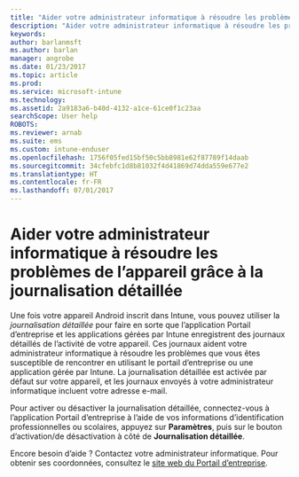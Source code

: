 ```yaml
---
title: "Aider votre administrateur informatique à résoudre les problèmes de l’appareil grâce à la journalisation détaillée | Microsoft Docs"
description: "Aider votre administrateur informatique à résoudre les problèmes de l’appareil à l’aide de la journalisation détaillée"
keywords: 
author: barlanmsft
ms.author: barlan
manager: angrobe
ms.date: 01/23/2017
ms.topic: article
ms.prod: 
ms.service: microsoft-intune
ms.technology: 
ms.assetid: 2a9183a6-b40d-4132-a1ce-61ce0f1c23aa
searchScope: User help
ROBOTS: 
ms.reviewer: arnab
ms.suite: ems
ms.custom: intune-enduser
ms.openlocfilehash: 1756f05fed15bf50c5bb8981e62f87789f14daab
ms.sourcegitcommit: 34cfebfc1d8b81032f4d41869d74dda559e677e2
ms.translationtype: HT
ms.contentlocale: fr-FR
ms.lasthandoff: 07/01/2017
---
```

# <a name="help-your-it-admin-fix-device-issues-with-verbose-logging"></a>Aider votre administrateur informatique à résoudre les problèmes de l’appareil grâce à la journalisation détaillée

Une fois votre appareil Android inscrit dans Intune, vous pouvez utiliser la *journalisation détaillée* pour faire en sorte que l’application Portail d’entreprise et les applications gérées par Intune enregistrent des journaux détaillés de l’activité de votre appareil. Ces journaux aident votre administrateur informatique à résoudre les problèmes que vous êtes susceptible de rencontrer en utilisant le portail d’entreprise ou une application gérée par Intune. La journalisation détaillée est activée par défaut sur votre appareil, et les journaux envoyés à votre administrateur informatique incluent votre adresse e-mail.

Pour activer ou désactiver la journalisation détaillée, connectez-vous à l’application Portail d’entreprise à l’aide de vos informations d’identification professionnelles ou scolaires, appuyez sur **Paramètres**, puis sur le bouton d’activation/de désactivation à côté de **Journalisation détaillée**.

Encore besoin d’aide ? Contactez votre administrateur informatique. Pour obtenir ses coordonnées, consultez le [site web du Portail d’entreprise](http://portal.manage.microsoft.com).
